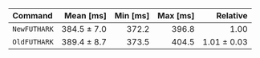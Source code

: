 | Command | Mean [ms] | Min [ms] | Max [ms] | Relative |
|:---|---:|---:|---:|---:|
| `NewFUTHARK` | 384.5 ± 7.0 | 372.2 | 396.8 | 1.00 |
| `OldFUTHARK` | 389.4 ± 8.7 | 373.5 | 404.5 | 1.01 ± 0.03 |
